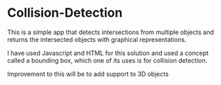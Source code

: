 # Collision-Detection

This is a simple app that detects intersections from multiple objects and returns the intersected objects with graphical representations.

I have used Javascript and HTML for this solution and used a concept called a bounding box, which one of its uses is for collision detection.

Improvement to this will be to add support to 3D objects
